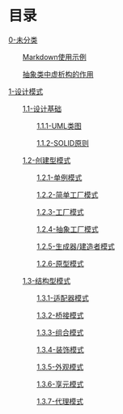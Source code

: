 ﻿# 目录

[0-未分类](https://github.com/qinlw/myBlog/tree/main/0-%E6%9C%AA%E5%88%86%E7%B1%BB)

&emsp;&emsp;[Markdown使用示例](https://github.com/qinlw/myBlog/blob/main/0-%E6%9C%AA%E5%88%86%E7%B1%BB/Markdown%E4%BD%BF%E7%94%A8%E7%A4%BA%E4%BE%8B.md)

&emsp;&emsp;[抽象类中虚析构的作用](https://github.com/qinlw/myBlog/blob/main/0-%E6%9C%AA%E5%88%86%E7%B1%BB/%E6%8A%BD%E8%B1%A1%E7%B1%BB%E4%B8%AD%E8%99%9A%E6%9E%90%E6%9E%84%E7%9A%84%E4%BD%9C%E7%94%A8.md)

[1-设计模式](https://github.com/qinlw/myBlog/tree/main/1-%E8%AE%BE%E8%AE%A1%E6%A8%A1%E5%BC%8F)

&emsp;&emsp;[1.1-设计基础](https://github.com/qinlw/myBlog/tree/main/1-%E8%AE%BE%E8%AE%A1%E6%A8%A1%E5%BC%8F/1.1-%E8%AE%BE%E8%AE%A1%E5%9F%BA%E7%A1%80)

&emsp;&emsp;&emsp;&emsp;[1.1.1-UML类图](https://github.com/qinlw/myBlog/blob/main/1-%E8%AE%BE%E8%AE%A1%E6%A8%A1%E5%BC%8F/1.1-%E8%AE%BE%E8%AE%A1%E5%9F%BA%E7%A1%80/1.1.1-UML%E7%B1%BB%E5%9B%BE.md)

&emsp;&emsp;&emsp;&emsp;[1.1.2-SOLID原则](https://github.com/qinlw/myBlog/blob/main/1-%E8%AE%BE%E8%AE%A1%E6%A8%A1%E5%BC%8F/1.1-%E8%AE%BE%E8%AE%A1%E5%9F%BA%E7%A1%80/1.1.2-SOLID%E5%8E%9F%E5%88%99.md)

&emsp;&emsp;[1.2-创建型模式](https://github.com/qinlw/myBlog/tree/main/1-%E8%AE%BE%E8%AE%A1%E6%A8%A1%E5%BC%8F/1.2-%E5%88%9B%E5%BB%BA%E5%9E%8B%E6%A8%A1%E5%BC%8F)

&emsp;&emsp;&emsp;&emsp;[1.2.1-单例模式](https://github.com/qinlw/myBlog/blob/main/1-%E8%AE%BE%E8%AE%A1%E6%A8%A1%E5%BC%8F/1.2-%E5%88%9B%E5%BB%BA%E5%9E%8B%E6%A8%A1%E5%BC%8F/1.2.1-%E5%8D%95%E4%BE%8B%E6%A8%A1%E5%BC%8F.md)

&emsp;&emsp;&emsp;&emsp;[1.2.2-简单工厂模式](https://github.com/qinlw/myBlog/blob/main/1-%E8%AE%BE%E8%AE%A1%E6%A8%A1%E5%BC%8F/1.2-%E5%88%9B%E5%BB%BA%E5%9E%8B%E6%A8%A1%E5%BC%8F/1.2.2-%E7%AE%80%E5%8D%95%E5%B7%A5%E5%8E%82%E6%A8%A1%E5%BC%8F.md)

&emsp;&emsp;&emsp;&emsp;[1.2.3-工厂模式](https://github.com/qinlw/myBlog/blob/main/1-%E8%AE%BE%E8%AE%A1%E6%A8%A1%E5%BC%8F/1.2-%E5%88%9B%E5%BB%BA%E5%9E%8B%E6%A8%A1%E5%BC%8F/1.2.3-%E5%B7%A5%E5%8E%82%E6%A8%A1%E5%BC%8F.md)

&emsp;&emsp;&emsp;&emsp;[1.2.4-抽象工厂模式](https://github.com/qinlw/myBlog/blob/main/1-%E8%AE%BE%E8%AE%A1%E6%A8%A1%E5%BC%8F/1.2-%E5%88%9B%E5%BB%BA%E5%9E%8B%E6%A8%A1%E5%BC%8F/1.2.4-%E6%8A%BD%E8%B1%A1%E5%B7%A5%E5%8E%82%E6%A8%A1%E5%BC%8F.md)

&emsp;&emsp;&emsp;&emsp;[1.2.5-生成器/建造者模式](https://github.com/qinlw/myBlog/blob/main/1-%E8%AE%BE%E8%AE%A1%E6%A8%A1%E5%BC%8F/1.2-%E5%88%9B%E5%BB%BA%E5%9E%8B%E6%A8%A1%E5%BC%8F/1.2.5-%E7%94%9F%E6%88%90%E5%99%A8%EF%BC%88%E5%BB%BA%E9%80%A0%E8%80%85%EF%BC%89%E6%A8%A1%E5%BC%8F.md)

&emsp;&emsp;&emsp;&emsp;[1.2.6-原型模式](https://github.com/qinlw/myBlog/blob/main/1-%E8%AE%BE%E8%AE%A1%E6%A8%A1%E5%BC%8F/1.2-%E5%88%9B%E5%BB%BA%E5%9E%8B%E6%A8%A1%E5%BC%8F/1.2.6-%E5%8E%9F%E5%9E%8B%E6%A8%A1%E5%BC%8F.md)

&emsp;&emsp;[1.3-结构型模式](https://github.com/qinlw/myBlog/tree/main/1-%E8%AE%BE%E8%AE%A1%E6%A8%A1%E5%BC%8F/1.3-%E7%BB%93%E6%9E%84%E5%9E%8B%E6%A8%A1%E5%BC%8F)

&emsp;&emsp;&emsp;&emsp;[1.3.1-适配器模式](https://github.com/qinlw/myBlog/blob/main/1-%E8%AE%BE%E8%AE%A1%E6%A8%A1%E5%BC%8F/1.3-%E7%BB%93%E6%9E%84%E5%9E%8B%E6%A8%A1%E5%BC%8F/1.3.1-%E9%80%82%E9%85%8D%E5%99%A8%E6%A8%A1%E5%BC%8F.md)

&emsp;&emsp;&emsp;&emsp;[1.3.2-桥接模式](https://github.com/qinlw/myBlog/blob/main/1-%E8%AE%BE%E8%AE%A1%E6%A8%A1%E5%BC%8F/1.3-%E7%BB%93%E6%9E%84%E5%9E%8B%E6%A8%A1%E5%BC%8F/1.3.2-%E6%A1%A5%E6%8E%A5%E6%A8%A1%E5%BC%8F.md)

&emsp;&emsp;&emsp;&emsp;[1.3.3-组合模式](https://github.com/qinlw/myBlog/blob/main/1-%E8%AE%BE%E8%AE%A1%E6%A8%A1%E5%BC%8F/1.3-%E7%BB%93%E6%9E%84%E5%9E%8B%E6%A8%A1%E5%BC%8F/1.3.3-%E7%BB%84%E5%90%88%E6%A8%A1%E5%BC%8F.md)

&emsp;&emsp;&emsp;&emsp;[1.3.4-装饰模式](https://github.com/qinlw/myBlog/blob/main/1-%E8%AE%BE%E8%AE%A1%E6%A8%A1%E5%BC%8F/1.3-%E7%BB%93%E6%9E%84%E5%9E%8B%E6%A8%A1%E5%BC%8F/1.3.4-%E8%A3%85%E9%A5%B0%E6%A8%A1%E5%BC%8F.md)

&emsp;&emsp;&emsp;&emsp;[1.3.5-外观模式](https://github.com/qinlw/myBlog/blob/main/1-%E8%AE%BE%E8%AE%A1%E6%A8%A1%E5%BC%8F/1.3-%E7%BB%93%E6%9E%84%E5%9E%8B%E6%A8%A1%E5%BC%8F/1.3.5-%E5%A4%96%E8%A7%82%E6%A8%A1%E5%BC%8F.md)

&emsp;&emsp;&emsp;&emsp;[1.3.6-享元模式](https://github.com/qinlw/myBlog/blob/main/1-%E8%AE%BE%E8%AE%A1%E6%A8%A1%E5%BC%8F/1.3-%E7%BB%93%E6%9E%84%E5%9E%8B%E6%A8%A1%E5%BC%8F/1.3.6-%E4%BA%AB%E5%85%83%E6%A8%A1%E5%BC%8F.md)

&emsp;&emsp;&emsp;&emsp;[1.3.7-代理模式](https://github.com/qinlw/myBlog/blob/main/1-%E8%AE%BE%E8%AE%A1%E6%A8%A1%E5%BC%8F/1.3-%E7%BB%93%E6%9E%84%E5%9E%8B%E6%A8%A1%E5%BC%8F/1.3.7-%E4%BB%A3%E7%90%86%E6%A8%A1%E5%BC%8F.md)

